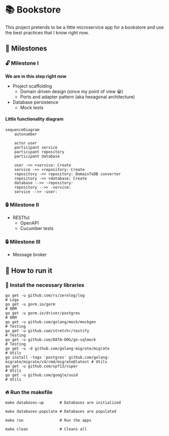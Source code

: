 # 📚 Bookstore
This project pretends to be a little microservice app for a bookstore and use the best practices that I know right now.

## 📌 Milestones
### 🔓 Milestone I
__We are in this step right now__
- Project scaffolding
  - Domain driven design (since my point of view 😀)
  - Ports and adapter pattern (aka hexagonal architecture)
- Database persistence
  - Mock tests
#### Little functionality diagram
```mermaid
sequenceDiagram
    autonumber
    
    actor user
    participant service
    participant repository
    participant database
    
    user ->> +service: Create
    service ->> +repository: Create
    repository ->> repository: DomainToDB converter
    repository ->> +database: Create
    database -->> -repository: 
    repository -->> -service: 
    service -->> -user: 
```
### 🔒 Milestone II
- RESTful
  - OpenAPI
  - Cucumber tests
### 🔒 Milestone III
- Message broker

## 🏁 How to run it
### 🧰 Install the necessary libraries
  ```shell
  go get -u github.com/rs/zerolog/log                                                 # Logs
  go get -u gorm.io/gorm                                                              # ORM
  go get -u gorm.io/driver/postgres                                                   # ORM
  go get -u github.com/golang/mock/mockgen                                            # Testing 
  go get -u github.com/stretchr/testify                                               # Testing
  go get -u github.com/DATA-DOG/go-sqlmock                                            # Testing
  go get -u -d github.com/golang-migrate/migrate                                      # Utils
  go install -tags 'postgres' github.com/golang-migrate/migrate/v4/cmd/migrate@latest # Utils
  go get -u github.com/spf13/viper                                                    # Utils
  go get -u github.com/google/uuid                                                    # Utils
  ```
### 🔥 Run the makefile
```shell
make databases-up       # Databases are initialized
```
```shell
make databases-populate # Databases are populated
```
```shell
make run                # Run the apps 
```
```shell
make clean              # Cleans all
```
